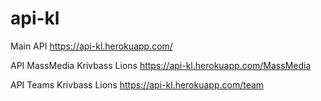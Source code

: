 # api-kl
Main API
https://api-kl.herokuapp.com/

API MassMedia Krivbass Lions
https://api-kl.herokuapp.com/MassMedia

API Teams Krivbass Lions
https://api-kl.herokuapp.com/team
